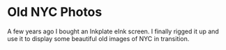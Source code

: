 # Old NYC Photos

A few years ago I bought an Inkplate eInk screen. I finally rigged it up and use it to display some beautiful old images of NYC in transition.
